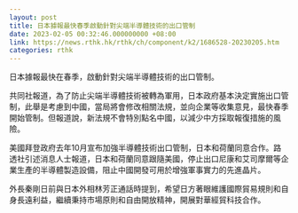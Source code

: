 ```yaml
---
layout: post
title: 日本據報最快春季啟動針對尖端半導體技術的出口管制
date: 2023-02-05 00:32:46.000000000 +08:00
link: https://news.rthk.hk/rthk/ch/component/k2/1686528-20230205.htm
categories: rthk
---
```


日本據報最快在春季，啟動針對尖端半導體技術的出口管制。

共同社報道，為了防止尖端半導體技術被轉為軍用，日本政府基本決定實施出口管制，此舉是考慮到中國，當局將會修改相關法規，並向企業等收集意見，最快春季開始管制。但報道說，新法規不會特別點名中國，以減少中方採取報復措施的風險。

美國拜登政府去年10月宣布加強半導體技術出口管制，日本和荷蘭同意合作。路透社引述消息人士報道，日本和荷蘭同意跟隨美國，停止出口尼康和艾司摩爾等企業生產的半導體製造設備，阻止中國開發可用於增強軍事實力的先進晶片。

外長秦剛日前與日本外相林芳正通話時提到，希望日方著眼維護國際貿易規則和自身長遠利益，繼續秉持市場原則和自由開放精神，開展對華經貿科技合作。
